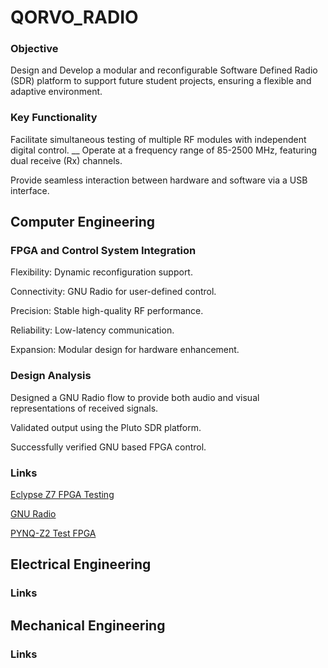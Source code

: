 # **QORVO_RADIO**
### Objective
Design and Develop a modular and reconfigurable Software Defined Radio (SDR) platform to support future student projects, ensuring a flexible and adaptive environment.
### Key Functionality 
Facilitate simultaneous testing of multiple RF modules with independent digital control. __
Operate at a frequency range of 85-2500 MHz, featuring dual receive (Rx) channels.

Provide seamless interaction between hardware and software via a USB interface.


## Computer Engineering

### FPGA and Control System Integration
Flexibility: Dynamic reconfiguration support.

Connectivity: GNU Radio for user-defined control.

Precision: Stable high-quality RF performance.

Reliability: Low-latency communication.

Expansion: Modular design for hardware enhancement.


### Design Analysis
Designed a GNU Radio flow to provide both audio and visual representations of received signals.

Validated output using the Pluto SDR platform.

Successfully verified GNU based FPGA control.


### Links
[Eclypse Z7 FPGA Testing](Eclypse_TEST/Eclypse_Testing.MD)

[GNU Radio](GNU_Radio/GNU_Radio.MD)

[PYNQ-Z2 Test FPGA](PYNQ/PYNQ_Testing.MD)

## Electrical Engineering

### Links

## Mechanical Engineering

### Links
